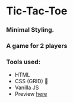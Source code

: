 # Tic-Tac-Toe

### Minimal Styling.
### A game for 2 players

### Tools used: 

* HTML
* CSS (GRID) :black_square_button:
* Vanilla JS
* Preview [here](https://casualc0der.github.io/tic-tac-toe/)
